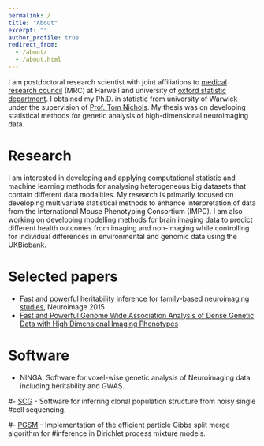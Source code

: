 ```yaml
---
permalink: /
title: "About"
excerpt: ""
author_profile: true
redirect_from:
  - /about/
  - /about.html
---
```

I am postdoctoral research scientist with joint affiliations to [medical research council](https://www.har.mrc.ac.uk/) (MRC) at Harwell and university of [oxford statistic department](https://www.stats.ox.ac.uk/). I obtained my Ph.D. in statistic from university of Warwick under the supervision of [Prof. Tom Nichols](https://www.bdi.ox.ac.uk/Team/t-e-nichols). My thesis was on developing statistical methods for genetic analysis of high-dimensional neuroimaging data. 



# Research
I am interested in developing and applying computational statistic and machine learning methods for analysing heterogeneous big datasets that contain different data modalities. My research is primarily focused on developing multivariate statistical methods to enhance interpretation of data from the International Mouse Phenotyping Consortium (IMPC). I am also working on developing modelling methods for brain imaging data to predict different health outcomes from imaging and non-imaging while controlling for individual differences in environmental and genomic data using the UKBiobank. 


# Selected papers

- [Fast and powerful heritability inference for family-based neuroimaging studies](https://doi.org/10.1016/j.neuroimage.2015.03.005), Neuroimage 2015
- [Fast and Powerful Genome Wide Association Analysis of Dense Genetic Data with High Dimensional Imaging Phenotypes](https://doi.org/10.1101/179150)

# Software

- NINGA: Software for voxel-wise genetic analysis of Neuroimaging data including heritability and GWAS.

#- [SCG](https://bitbucket.org/aroth85/scg/wiki/Home) - Software for inferring clonal population structure from noisy single #cell sequencing.

#- [PGSM](https://github.com/aroth85/pgsm) - Implementation of the efficient particle Gibbs split merge algorithm for #inference in Dirichlet process mixture models.
